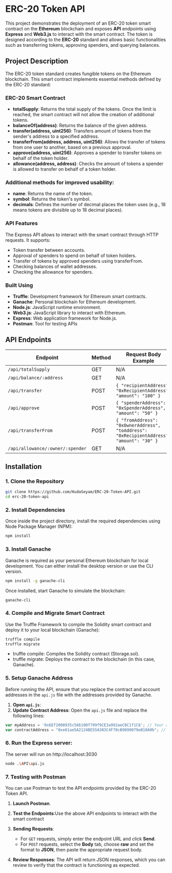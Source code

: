 # ERC-20 Token API
This project demonstrates the deployment of an ERC-20 token smart contract on the **Ethereum** blockchain and exposes **API** endpoints using **Express** and **Web3.js** to interact with the smart contract. The token is designed according to the **ERC-20** standard and allows basic functionalities such as transferring tokens, approving spenders, and querying balances.

## Project Description
The ERC-20 token standard creates fungible tokens on the Ethereum blockchain. This smart contract implements essential methods defined by the ERC-20 standard:

### ERC-20 Smart Contract
- **totalSupply**: Returns the total supply of the tokens. Once the limit is reached, the smart contract will not allow the creation of additional tokens.
- **balanceOf(address)**: Returns the balance of the given address.
- **transfer(address, uint256)**: Transfers amount of tokens from the sender's address to a specified address.
- **transferFrom(address, address, uint256)**: Allows the transfer of tokens from one user to another, based on a previous approval.
- **approve(address, uint256)**: Approves a spender to transfer tokens on behalf of the token holder.
- **allowance(address, address)**: Checks the amount of tokens a spender is allowed to transfer on behalf of a token holder.

### Additional methods for improved usability:
- **name**: Returns the name of the token.
- **symbol**: Returns the token's symbol.
- **decimals**: Defines the number of decimal places the token uses (e.g., 18 means tokens are divisible up to 18 decimal places).

### API Features
The Express API allows to interact with the smart contract through HTTP requests. It supports:
- Token transfer between accounts.
- Approval of spenders to spend on behalf of token holders.
- Transfer of tokens by approved spenders using transferFrom.
- Checking balances of wallet addresses.
- Checking the allowance for spenders.
  
### Built Using
- **Truffle**: Development framework for Ethereum smart contracts.
- **Ganache**: Personal blockchain for Ethereum development.
- **Node.js**: JavaScript runtime environment.
- **Web3.js**: JavaScript library to interact with Ethereum.
- **Express**: Web application framework for Node.js.
- **Postman**: Tool for testing APIs
  
## API Endpoints

| Endpoint                               | Method | Request Body Example                                   |
|----------------------------------------|--------|-------------------------------------------------------|
| `/api/totalSupply`                    | GET    | N/A                                                   |
| `/api/balance/:address`               | GET    | N/A                                                   |
| `/api/transfer`                       | POST   | `{ "recipientAddress": "0xRecipientAddress", "amount": "100" }` |
| `/api/approve`                        | POST   | `{ "spenderAddress": "0xSpenderAddress", "amount": "50" }` |
| `/api/transferFrom`                  | POST   | `{ "fromAddress": "0xOwnerAddress", "toAddress": "0xRecipientAddress", "amount": "30" }` |
| `/api/allowance/:owner/:spender`      | GET    | N/A                                                   |

## Installation
### 1. Clone the Repository
```bash
git clone https://github.com/HudaSeyam/ERC-20-Token-API.git
cd erc-20-token-api
```
### 2. Install Dependencies

Once inside the project directory, install the required dependencies using Node Package Manager (NPM):
```bash
npm install
```
### 3. Install Ganache

Ganache is required as your personal Ethereum blockchain for local development. You can either install the desktop version or use the CLI version.
```bash
npm install -g ganache-cli
```
Once installed, start Ganache to simulate the blockchain:
```bash
ganache-cli
```

### 4. Compile and Migrate Smart Contract

Use the Truffle Framework to compile the Solidity smart contract and deploy it to your local blockchain (Ganache):
```bash
truffle compile
truffle migrate
```
- truffle compile: Compiles the Solidity contract (Storage.sol).
- truffle migrate: Deploys the contract to the blockchain (in this case, Ganache).
  
### 5. Setup Ganache Address

Before running the API, ensure that you replace the contract and account addresses in the `api.js` file with the addresses provided by Ganache.

1. **Open `api.js`**:
2. **Update Contract Address**:
 Open the `api.js` file and replace the following lines:

```javascript
var myAddress = '0x6Ef2008935c566100f799f9CE3a992aeC8C1f1C8'; // Your account address
var contractAddress = "0xe61ae5A2124BE55A303C4F70cB9899079eB10A9b"; // Deployed contract address
```

### 6. Run the Express server:
The server will run on http://localhost:3030
```bash
node .\API\api.js
```
 ### 7. Testing with Postman
You can use Postman to test the API endpoints provided by the ERC-20 Token API.

1. **Launch Postman**.
2. **Test the Endpoints**:Use the above API endpoints to interact with the smart contract
3. **Sending Requests**:
   - For `GET` requests, simply enter the endpoint URL and click **Send**.
   - For `POST` requests, select the **Body** tab, choose **raw** and set the format to **JSON**, then paste the appropriate request body.

4. **Review Responses**: The API will return JSON responses, which you can review to verify that the contract is functioning as expected.

 
